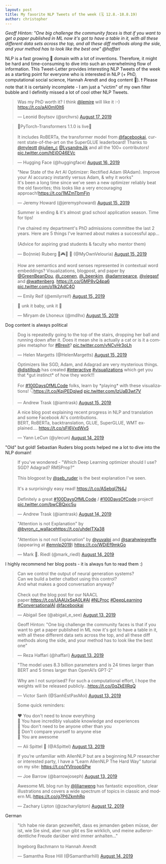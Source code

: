 ```yaml
---
layout: post
title: My favorite NLP Tweets of the week (🗓 12.8.-18.8.19)
author: christopher
---
```


<i>Geoff Hinton: "One big challenge the community faces is that if you want to get a paper published in ML now it&#39;s got to have a table in it, with all these different data sets across the top, and all these diff methods along the side, and your method has to look like the best one" @haffari</i>

NLP is a fast growing 🚀 domain with a lot of inventions. Therefore, it might be hard and time-consuming to dive into such an overwhelming flow of information. This Tweet-Letter provides interesting NLP Tweets of the week as a starting point for everyone who is interested in NLP (+ PhD, computational social science, Hannah Arendt and dog content 🐶). ❗️ Please note that it is certainly incomplete - I am just a "victim" of my own filter bubble and I definitly missed a lot of cool other NLP Tweets.

<blockquote class="twitter-tweet" data-partner="tweetdeck"><p lang="en" dir="ltr">Was my PhD worth it? I think <a href="https://twitter.com/lemire?ref_src=twsrc%5Etfw">@lemire</a> will like it :-) <a href="https://t.co/aAI0mI0It6">https://t.co/aAI0mI0It6</a></p>&mdash; Leonid Boytsov (@srchvrs) <a href="https://twitter.com/srchvrs/status/1162839249135308800?ref_src=twsrc%5Etfw">August 17, 2019</a></blockquote>
<script async src="https://platform.twitter.com/widgets.js" charset="utf-8"></script>

<blockquote class="twitter-tweet" data-partner="tweetdeck"><p lang="en" dir="ltr">💃PyTorch-Transformers 1.1.0 is live💃<br><br>It includes RoBERTa, the transformer model from <a href="https://twitter.com/facebookai?ref_src=twsrc%5Etfw">@facebookai</a>, current state-of-the-art on the SuperGLUE leaderboard! Thanks to <a href="https://twitter.com/myleott?ref_src=twsrc%5Etfw">@myleott</a> <a href="https://twitter.com/julien_c?ref_src=twsrc%5Etfw">@julien_c</a> <a href="https://twitter.com/LysandreJik?ref_src=twsrc%5Etfw">@LysandreJik</a> and all the 100+ contributors! <a href="https://t.co/hEj0O46EVc">pic.twitter.com/hEj0O46EVc</a></p>&mdash; Hugging Face (@huggingface) <a href="https://twitter.com/huggingface/status/1162346749194903553?ref_src=twsrc%5Etfw">August 16, 2019</a></blockquote>
<script async src="https://platform.twitter.com/widgets.js" charset="utf-8"></script>

<blockquote class="twitter-tweet" data-partner="tweetdeck"><p lang="en" dir="ltr">&quot;New State of the Art AI Optimizer: Rectified Adam (RAdam). Improve your AI accuracy instantly versus Adam, &amp; why it works&quot;<br>It&#39;s been a long time since we&#39;ve seen a new optimizer reliably beat the old favorites; this looks like a very encouraging approach!<a href="https://t.co/1MZmTbmFjn">https://t.co/1MZmTbmFjn</a></p>&mdash; Jeremy Howard (@jeremyphoward) <a href="https://twitter.com/jeremyphoward/status/1162118545095852032?ref_src=twsrc%5Etfw">August 15, 2019</a></blockquote>

<blockquote class="twitter-tweet" data-partner="tweetdeck"><p lang="en" dir="ltr">Summer is ending &amp; it&#39;s almost grad school application season. Time for tips!<br><br>I&#39;ve chaired my department&#39;s PhD admissions committee the last 2 years. Here are 5 things I&#39;ve learned about makes a successful app...<br><br>(Advice for aspiring grad students &amp; faculty who mentor them)</p>&mdash; Bo(nnie) Ruberg 🌈🎮💾 🌈 (@MyOwnVelouria) <a href="https://twitter.com/MyOwnVelouria/status/1162097893462822913?ref_src=twsrc%5Etfw">August 15, 2019</a></blockquote>
<script async src="https://platform.twitter.com/widgets.js" charset="utf-8"></script>

<blockquote class="twitter-tweet" data-partner="tweetdeck"><p lang="en" dir="ltr">How are semantics and word senses represented in contextual word embeddings? Visualizations, blogpost, and paper by <a href="https://twitter.com/GreenBeanDou?ref_src=twsrc%5Etfw">@GreenBeanDou</a>, <a href="https://twitter.com/_coenen?ref_src=twsrc%5Etfw">@_coenen</a>, <a href="https://twitter.com/_beenkim?ref_src=twsrc%5Etfw">@_beenkim</a>, <a href="https://twitter.com/adamrpearce?ref_src=twsrc%5Etfw">@adamrpearce</a>, <a href="https://twitter.com/viegasf?ref_src=twsrc%5Etfw">@viegasf</a> and <a href="https://twitter.com/wattenberg?ref_src=twsrc%5Etfw">@wattenberg</a>. <a href="https://t.co/GMP8vQ4pa6">https://t.co/GMP8vQ4pa6</a> <a href="https://t.co/o1lk2AdC4O">pic.twitter.com/o1lk2AdC4O</a></p>&mdash; Emily Reif (@emilyrreif) <a href="https://twitter.com/emilyrreif/status/1162031112056688640?ref_src=twsrc%5Etfw">August 15, 2019</a></blockquote>
<script async src="https://platform.twitter.com/widgets.js" charset="utf-8"></script>

<blockquote class="twitter-tweet" data-partner="tweetdeck"><p lang="en" dir="ltr">🎵 unk it baby, unk it 🎵</p>&mdash; Miryam de Lhoneux (@mdlhx) <a href="https://twitter.com/mdlhx/status/1161932311077752834?ref_src=twsrc%5Etfw">August 15, 2019</a></blockquote>
<script async src="https://platform.twitter.com/widgets.js" charset="utf-8"></script>

Dog content is always political
<blockquote class="twitter-tweet" data-partner="tweetdeck"><p lang="en" dir="ltr">Dog is repeatedly going to the top of the stairs, dropping her ball and running down after it. Does it mean she is actually a cat or is it a complex metaphor for <a href="https://twitter.com/hashtag/Brexit?src=hash&amp;ref_src=twsrc%5Etfw">#Brexit</a>? <a href="https://t.co/vNCvHr3oLh">pic.twitter.com/vNCvHr3oLh</a></p>&mdash; Helen Margetts (@HelenMargetts) <a href="https://twitter.com/HelenMargetts/status/1161931154834034688?ref_src=twsrc%5Etfw">August 15, 2019</a></blockquote>
<script async src="https://platform.twitter.com/widgets.js" charset="utf-8"></script>

<blockquote class="twitter-tweet" data-partner="tweetdeck"><p lang="en" dir="ltr">Optimizers like SGD, Adam, and Adagrad are very mysterious things. <a href="https://twitter.com/distillpub?ref_src=twsrc%5Etfw">@distillpub</a> has created <a href="https://twitter.com/hashtag/interactive?src=hash&amp;ref_src=twsrc%5Etfw">#interactive</a> <a href="https://twitter.com/hashtag/visualizations?src=hash&amp;ref_src=twsrc%5Etfw">#visualizations</a> which get you that *gut instinct* of how they work!!! <br><br>For <a href="https://twitter.com/hashtag/100DaysOfMLCode?src=hash&amp;ref_src=twsrc%5Etfw">#100DaysOfMLCode</a> folks, learn by *playing* with these visualizations! 👇<a href="https://t.co/KpjPEDqjwd">https://t.co/KpjPEDqjwd</a> <a href="https://t.co/IzUaB3wt7V">pic.twitter.com/IzUaB3wt7V</a></p>&mdash; Andrew Trask (@iamtrask) <a href="https://twitter.com/iamtrask/status/1161925721142562816?ref_src=twsrc%5Etfw">August 15, 2019</a></blockquote>
<script async src="https://platform.twitter.com/widgets.js" charset="utf-8"></script>

<blockquote class="twitter-tweet" data-partner="tweetdeck"><p lang="en" dir="ltr">A nice blog post explaining recent progress in NLP and translation and some Facebook AI&#39;s contributions.<br>BERT, RoBERTa, backtranslation, GLUE, SuperGLUE, WMT explained.... <a href="https://t.co/sFl6VxdWx5">https://t.co/sFl6VxdWx5</a></p>&mdash; Yann LeCun (@ylecun) <a href="https://twitter.com/ylecun/status/1161716679946186754?ref_src=twsrc%5Etfw">August 14, 2019</a></blockquote>
<script async src="https://platform.twitter.com/widgets.js" charset="utf-8"></script>

"Old" but gold! Sebastian Ruders blog posts helped me a lot to dive into the NLP domain!
<blockquote class="twitter-tweet" data-partner="tweetdeck"><p lang="en" dir="ltr">If you&#39;ve wondered - &quot;Which Deep Learning optimizer should I use? SGD? Adagrad? RMSProp?&quot;<br><br>This blogpost by <a href="https://twitter.com/seb_ruder?ref_src=twsrc%5Etfw">@seb_ruder</a> is the best explanation I&#39;ve seen.<br><br>It&#39;s a surprisingly easy read! <a href="https://t.co/ASebqI7N4J">https://t.co/ASebqI7N4J</a><br><br>Definitely a great <a href="https://twitter.com/hashtag/100DaysOfMLCode?src=hash&amp;ref_src=twsrc%5Etfw">#100DaysOfMLCode</a> / <a href="https://twitter.com/hashtag/100DaysOfCode?src=hash&amp;ref_src=twsrc%5Etfw">#100DaysOfCode</a> project! <a href="https://t.co/bwCBQxic5u">pic.twitter.com/bwCBQxic5u</a></p>&mdash; Andrew Trask (@iamtrask) <a href="https://twitter.com/iamtrask/status/1161563373919715328?ref_src=twsrc%5Etfw">August 14, 2019</a></blockquote>
<script async src="https://platform.twitter.com/widgets.js" charset="utf-8"></script>

<blockquote class="twitter-tweet" data-partner="tweetdeck"><p lang="en" dir="ltr">&quot;Attention is not Explanation&quot; by <a href="https://twitter.com/byron_c_wallace?ref_src=twsrc%5Etfw">@byron_c_wallace</a><a href="https://t.co/uhdeITXa38">https://t.co/uhdeITXa38</a><br><br>&quot;Attention is not not Explanation” by <a href="https://twitter.com/yuvalpi?ref_src=twsrc%5Etfw">@yuvalpi</a> and <a href="https://twitter.com/sarahwiegreffe?ref_src=twsrc%5Etfw">@sarahwiegreffe</a> (appearing at <a href="https://twitter.com/hashtag/emnlp2019?src=hash&amp;ref_src=twsrc%5Etfw">#emnlp2019</a>) <a href="https://t.co/WDiEf9mkGo">https://t.co/WDiEf9mkGo</a></p>&mdash; Mark 🦑. Riedl (@mark_riedl) <a href="https://twitter.com/mark_riedl/status/1161463819266416641?ref_src=twsrc%5Etfw">August 14, 2019</a></blockquote>
<script async src="https://platform.twitter.com/widgets.js" charset="utf-8"></script>

I highly recommend her blog posts - it is always fun to read them :)
<blockquote class="twitter-tweet" data-partner="tweetdeck"><p lang="en" dir="ltr">Can we control the output of neural generation systems? <br>Can we build a better chatbot using this control? <br>And what makes a good conversation anyway? <br><br>Check out the blog post for our NAACL paper:<a href="https://t.co/UAAUxSeA0L">https://t.co/UAAUxSeA0L</a><a href="https://twitter.com/hashtag/AI?src=hash&amp;ref_src=twsrc%5Etfw">#AI</a> <a href="https://twitter.com/hashtag/NLProc?src=hash&amp;ref_src=twsrc%5Etfw">#NLProc</a> <a href="https://twitter.com/hashtag/DeepLearning?src=hash&amp;ref_src=twsrc%5Etfw">#DeepLearning</a> <a href="https://twitter.com/hashtag/ConversationalAI?src=hash&amp;ref_src=twsrc%5Etfw">#ConversationalAI</a> <a href="https://twitter.com/facebookai?ref_src=twsrc%5Etfw">@facebookai</a></p>&mdash; Abigail See (@abigail_e_see) <a href="https://twitter.com/abigail_e_see/status/1161414213169889280?ref_src=twsrc%5Etfw">August 13, 2019</a></blockquote>

<blockquote class="twitter-tweet" data-partner="tweetdeck"><p lang="en" dir="ltr">Geoff Hinton: &quot;One big challenge the community faces is that if you want to get a paper published in ML now it&#39;s got to have a table in it, with all these different data sets across the top, and all these diff methods along the side, and your method has to look like the best one&quot;</p>&mdash; Reza Haffari (@haffari) <a href="https://twitter.com/haffari/status/1161385941283430400?ref_src=twsrc%5Etfw">August 13, 2019</a></blockquote>
<script async src="https://platform.twitter.com/widgets.js" charset="utf-8"></script>

<blockquote class="twitter-tweet" data-partner="tweetdeck"><p lang="en" dir="ltr">&quot;The model uses 8.3 billion parameters and is 24 times larger than BERT and 5 times larger than OpenAI’s GPT-2&quot;<br><br>Why am I not surprised? For such a computational effort, I hope the weights will be released publicly...<a href="https://t.co/0qZkEllRqQ">https://t.co/0qZkEllRqQ</a></p>&mdash; Victor Sanh (@SanhEstPasMoi) <a href="https://twitter.com/SanhEstPasMoi/status/1161303060741853185?ref_src=twsrc%5Etfw">August 13, 2019</a></blockquote>
<script async src="https://platform.twitter.com/widgets.js" charset="utf-8"></script>

<blockquote class="twitter-tweet" data-partner="tweetdeck"><p lang="en" dir="ltr">Some quick reminders:<br><br>❤️ You don&#39;t need to know everything<br>💚 You have incredibly valuable knowledge and experiences<br>💜 You don&#39;t need to be anyone other than you<br>🧡 Don&#39;t compare yourself to anyone else<br>💙 You are awesome</p>&mdash; Ali Spittel 🐞 (@ASpittel) <a href="https://twitter.com/ASpittel/status/1161288690007777280?ref_src=twsrc%5Etfw">August 13, 2019</a></blockquote>
<script async src="https://platform.twitter.com/widgets.js" charset="utf-8"></script>

<blockquote class="twitter-tweet" data-partner="tweetdeck"><p lang="en" dir="ltr">If you’re unfamiliar with AllenNLP but are a beginning NLP researcher or interested party, I have a “Learn AllenNLP The Hard Way” tutorial on my site: <a href="https://t.co/YVlroopSPw">https://t.co/YVlroopSPw</a></p>&mdash; Joe Barrow (@barrowjoseph) <a href="https://twitter.com/barrowjoseph/status/1161237865524846592?ref_src=twsrc%5Etfw">August 13, 2019</a></blockquote>
<script async src="https://platform.twitter.com/widgets.js" charset="utf-8"></script>

<blockquote class="twitter-tweet" data-partner="tweetdeck"><p lang="en" dir="ltr">Awesome ML blog run by <a href="https://twitter.com/lilianweng?ref_src=twsrc%5Etfw">@lilianweng</a> has fantastic exposition, clear illustrations and covers a wide spectrum of topics in classic and modern ML:<a href="https://t.co/g7P6ZkmhRp">https://t.co/g7P6ZkmhRp</a></p>&mdash; Zachary Lipton (@zacharylipton) <a href="https://twitter.com/zacharylipton/status/1161026768028880901?ref_src=twsrc%5Etfw">August 12, 2019</a></blockquote>
<script async src="https://platform.twitter.com/widgets.js" charset="utf-8"></script>

German
<blockquote class="twitter-tweet" data-partner="tweetdeck"><p lang="de" dir="ltr">&quot;Ich habe nie daran gezweifelt, dass es jemanden geben müsse, der ist, wie Sie sind, aber nun gibt es Sie wirklich, und meine außerordentliche Freude darüber wird immer anhalten...&quot;<br><br>Ingeborg Bachmann to Hannah Arendt</p>&mdash; Samantha Rose Hill (@Samantharhill) <a href="https://twitter.com/Samantharhill/status/1161552255537098757?ref_src=twsrc%5Etfw">August 14, 2019</a></blockquote>
<script async src="https://platform.twitter.com/widgets.js" charset="utf-8"></script>


